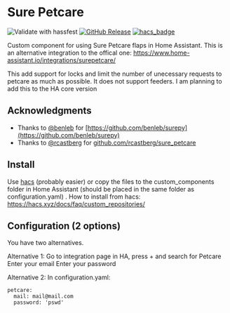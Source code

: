 # Sure Petcare
![Validate with hassfest](https://github.com/Danielhiversen/home_assistant_adax/workflows/Validate%20with%20hassfest/badge.svg)
[![GitHub Release][releases-shield]][releases]
[![hacs_badge](https://img.shields.io/badge/HACS-Custom-orange.svg)](https://github.com/custom-components/hacs)

Custom component for using Sure Petcare flaps in Home Assistant. This is an alternative integration to the offical one: https://www.home-assistant.io/integrations/surepetcare/

This add support for locks and limit the number of unecessary requests to petcare as much as possible. It does not support feeders.
I am planning to add this to the HA core version 


## Acknowledgments

* Thanks to [@benleb](https://github.com/benleb) for [https://github.com/benleb/surepy](https://github.com/benleb/surepy)
* Thanks to [@rcastberg](https://github.com/rcastberg) for [github.com/rcastberg/sure_petcare](https://github.com/rcastberg/sure_petcare)


## Install
Use [hacs](https://hacs.xyz/) (probably easier) or copy the files to the custom_components folder in Home Assistant (should be placed in the same folder as configuration.yaml) . How to install from hacs: https://hacs.xyz/docs/faq/custom_repositories/

## Configuration (2 options)

You have two alternatives. 

Alternative 1:
Go to integration page in HA, press + and search for Petcare
Enter your email
Enter your password

Alternative 2:
In configuration.yaml:

```
petcare:
  mail: mail@mail.com
  password: 'pswd'

```


[releases]: https://github.com/Danielhiversen/home_assistant_petcare/releases
[releases-shield]: https://img.shields.io/github/release/Danielhiversen/home_assistant_petcare.svg?style=popout
[downloads-total-shield]: https://img.shields.io/github/downloads/Danielhiversen/home_assistant_petcare/total
[hacs-shield]: https://img.shields.io/badge/HACS-Default-orange.svg
[hacs]: https://hacs.xyz/docs/default_repositories
